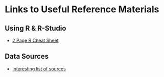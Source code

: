 # Links to Useful Reference Materials

## Using R & R-Studio

* [2 Page R Cheat Sheet](http://cran.r-project.org/doc/contrib/Short-refcard.pdf)

## Data Sources

* [Interesting list of sources](http://blog.visual.ly/data-sources/)
